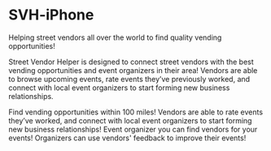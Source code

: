 # SVH-iPhone
Helping street vendors all over the world to find quality vending opportunities!

Street Vendor Helper is designed to connect street vendors with the best vending opportunities and event organizers in their area!
Vendors are able to browse upcoming events, rate events they’ve previously worked, and connect with local event organizers to start forming new business relationships.

Find vending opportunities within 100 miles!
Vendors are able to rate events they’ve worked, and connect with local event organizers to start forming new business relationships!
Event organizer you can find vendors for your events!
Organizers can use vendors' feedback to improve their events!
